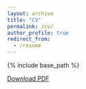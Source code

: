 ```yaml
---
layout: archive
title: "CV"
permalink: /cv/
author_profile: true
redirect_from:
  - /resume
---
```


{% include base_path %}

<a href="https://robinkottmann.github.io/files/CV_Robin-Kottmann_EN.pdf">Download PDF</a>